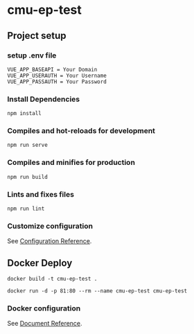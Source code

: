 # cmu-ep-test

## Project setup

### setup .env file
```
VUE_APP_BASEAPI = Your Domain
VUE_APP_USERAUTH = Your Username
VUE_APP_PASSAUTH = Your Password
```

### Install Dependencies
```
npm install
```

### Compiles and hot-reloads for development
```
npm run serve
```

### Compiles and minifies for production
```
npm run build
```

### Lints and fixes files
```
npm run lint
```

### Customize configuration
See [Configuration Reference](https://cli.vuejs.org/config/).

## Docker Deploy
```
docker build -t cmu-ep-test .
```
```
docker run -d -p 81:80 --rm --name cmu-ep-test cmu-ep-test
```

### Docker configuration
See [Document Reference](https://docs.docker.com/engine/reference/commandline/docker/).